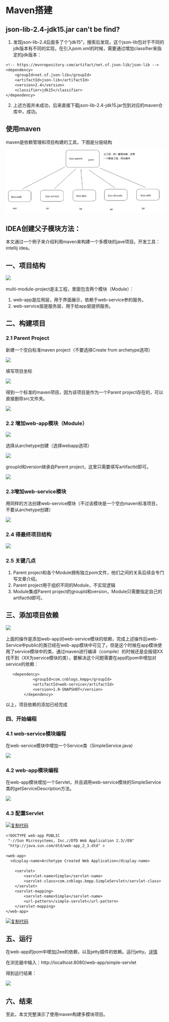 # Maven搭建

## json-lib-2.4-jdk15.jar can't be find?

1. 发现json-lib-2.4后面多了个“jdk15”，搜索后发现，这个json-lib包对于不同的jdk版本有不同的实现，在引入pom.xml的时候，需要通过增加classifier来指定的jdk版本：

```text
<!-- https://mvnrepository.com/artifact/net.sf.json-lib/json-lib -->
<dependency>
	<groupId>net.sf.json-lib</groupId>
	<artifactId>json-lib</artifactId>
	<version>2.4</version>
	<classifier>jdk15</classifier>
</dependency>
```

   2. 上述方面并未成功，后来直接下载json-lib-2.4-jdk15.jar包到对应的maven仓库中，成功。

## 使用maven

maven是依赖管理和项目构建的工具，下图是分层结构

![](../../../.gitbook/assets/image%20%28207%29.png)

## IDEA创建父子模块方法：

本文通过一个例子来介绍利用maven来构建一个多模块的jave项目。开发工具：intellij idea。

## 一、项目结构

![](https://images2015.cnblogs.com/blog/737467/201510/737467-20151021214045958-176796341.png)

multi-module-project是主工程，里面包含两个模块（Module）：

1. web-app是应用层，用于界面展示，依赖于web-service参的服务。
2. web-service层是服务层，用于给app层提供服务。

## 二、构建项目

### 2.1 Parent Project

新建一个空白标准maven project（不要选择Create from archetype选项）

![](https://images2015.cnblogs.com/blog/737467/201510/737467-20151021215418411-426885337.png)

填写项目坐标

![](https://images2015.cnblogs.com/blog/737467/201510/737467-20151021215616708-301786239.png)

得到一个标准的maven项目，因为该项目是作为一个Parent project存在的，可以直接删除src文件夹。

![](https://images2015.cnblogs.com/blog/737467/201510/737467-20151021215625692-910961834.png)

### 2.2 增加web-app模块（Module）

![](https://images2015.cnblogs.com/blog/737467/201510/737467-20151021215840989-371606679.png)

选择从archetype创建（选择webapp选项）

![](https://images2015.cnblogs.com/blog/737467/201510/737467-20151021215637161-821333201.png)

groupId和version继承自Parent project，这里只需要填写artifactId即可。

![](https://images2015.cnblogs.com/blog/737467/201510/737467-20151021215648255-60499131.png)

### 2.3增加web-service模块

用同样的方法创建web-service模块（不过该模块是一个空白maven标准项目，不要从archetype创建）

![](https://images2015.cnblogs.com/blog/737467/201510/737467-20151021215704395-178501147.png)

### 2.4 得最终项目结构

![](https://images2015.cnblogs.com/blog/737467/201510/737467-20151021220937817-1710662397.png)

### 2.5 关键几点

1. Parent project和各个Module拥有独立pom文件，他们之间的关系后续会专门写文章介绍。
2. Parent project用于组织不同的Module，不实现逻辑
3. Module集成Parent project的groupId和version，Module只需要指定自己的artifactId即可。

## 三、添加项目依赖

![](https://images2015.cnblogs.com/blog/737467/201510/737467-20151021223626911-880704253.png)

上面的操作是添加web-app对web-service模块的依赖，完成上述操作后web-Service中public的类已经在web-app模块中可见了。但是这个时候在app模块使用了service模块中的类，通过maven进行编译（compile）的时候还是会报错XX找不到（XX为service模块的类），要解决这个问题需要在app的pom中增加对service的依赖：

```text
   <dependency>
            <groupId>com.cnblogs.kmpp</groupId>
            <artifactId>web-service</artifactId>
            <version>1.0-SNAPSHOT</version>
        </dependency>
```

以上，项目依赖的添加已经完成

### 四、开始编程

### 4.1 web-service模块编程

在web-service模块中增加一个Service类（SimpleService.java\)

![](https://images2015.cnblogs.com/blog/737467/201510/737467-20151021222011395-1985582106.png)

### 4.2 web-app模块编程

 在web-app模块增加一个Servlet，并且调用web-service模块的SimpleService类的getServiceDescription方法。

![](https://images2015.cnblogs.com/blog/737467/201510/737467-20151021224515364-1631467553.png)

### 4.3 配置Servlet

[![&#x590D;&#x5236;&#x4EE3;&#x7801;](https://common.cnblogs.com/images/copycode.gif)](javascript:void%280%29;)

```text
<!DOCTYPE web-app PUBLIC
 "-//Sun Microsystems, Inc.//DTD Web Application 2.3//EN"
 "http://java.sun.com/dtd/web-app_2_3.dtd" >

<web-app>
  <display-name>Archetype Created Web Application</display-name>

    <servlet>
        <servlet-name>Simple</servlet-name>
        <servlet-class>com.cnblogs.kmpp.SimpleServlet</servlet-class>
    </servlet>
    <servlet-mapping>
        <servlet-name>Simple</servlet-name>
        <url-pattern>/simple-servlet</url-pattern>
    </servlet-mapping>
</web-app>
```

[![&#x590D;&#x5236;&#x4EE3;&#x7801;](https://common.cnblogs.com/images/copycode.gif)](javascript:void%280%29;)

## 五、运行

在web-app的pom中增加j2ee的依赖，以及jetty插件的依赖。运行jetty。[详情](http://www.cnblogs.com/kmpp/p/create_maven_web_app_via_intellij_idea.html)

在浏览器中输入：http://localhost:8080/web-app/simple-servlet

得到运行结果：

![](https://images2015.cnblogs.com/blog/737467/201510/737467-20151021224800208-875244583.png)

## 六、结束 

至此，本文完整演示了使用maven构建多模块项目。

